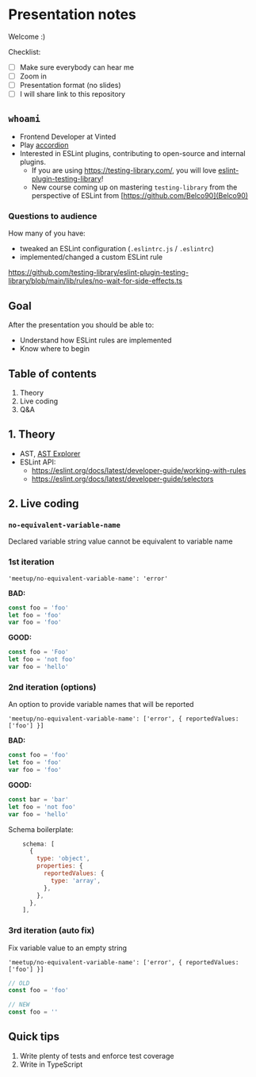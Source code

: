 # Presentation notes

Welcome :)

Checklist:

- [ ] Make sure everybody can hear me
- [ ] Zoom in
- [ ] Presentation format (no slides)
- [ ] I will share link to this repository

## `whoami`

- Frontend Developer at Vinted
- Play [accordion](https://scontent.fvno1-1.fna.fbcdn.net/v/t31.18172-8/457339_452856444780257_1400959062_o.jpg?_nc_cat=104&ccb=1-7&_nc_sid=de6eea&_nc_ohc=uJfcTrlbO-UAX8xl9_2&_nc_oc=AQmXOwANLEbNZGFWo0o5ZWnVVrBnz6X1F60YQGenLzs0XakDL6WS4dsKKQflwEBaIZU&_nc_ht=scontent.fvno1-1.fna&oh=00_AT__uderyrNDEybVtv4aXkyfyx_gJ_6HMfK_hPlRP5Dq2A&oe=62FE73F3)
- Interested in ESLint plugins, contributing to open-source and internal plugins.
  - If you are using https://testing-library.com/, you will love [eslint-plugin-testing-library](https://github.com/testing-library/eslint-plugin-testing-library)!
  - New course coming up on mastering `testing-library` from the perspective of ESLint from [https://github.com/Belco90](Belco90)

### Questions to audience

How many of you have:

- tweaked an ESLint configuration (`.eslintrc.js` / `.eslintrc`)
- implemented/changed a custom ESLint rule

https://github.com/testing-library/eslint-plugin-testing-library/blob/main/lib/rules/no-wait-for-side-effects.ts

## Goal

After the presentation you should be able to:

- Understand how ESLint rules are implemented
- Know where to begin

## Table of contents

1. Theory
2. Live coding
3. Q&A

## 1. Theory

* AST, [AST Explorer](https://astexplorer.net/)
* ESLint API:
  * https://eslint.org/docs/latest/developer-guide/working-with-rules
  * https://eslint.org/docs/latest/developer-guide/selectors

## 2. Live coding

### `no-equivalent-variable-name`

Declared variable string value cannot be equivalent to variable name

### 1st iteration

`'meetup/no-equivalent-variable-name': 'error'`

**BAD:**
```jsx
const foo = 'foo'
let foo = 'foo'
var foo = 'foo'
```

**GOOD:**
```jsx
const foo = 'Foo'
let foo = 'not foo'
var foo = 'hello'
```

### 2nd iteration (options)

An option to provide variable names that will be reported

`'meetup/no-equivalent-variable-name': ['error', { reportedValues: ['foo'] }]`

**BAD:**
```jsx
const foo = 'foo'
let foo = 'foo'
var foo = 'foo'
```

**GOOD:**
```jsx
const bar = 'bar'
let foo = 'not foo'
var foo = 'hello'
```

Schema boilerplate:
```jsx
    schema: [
      {
        type: 'object',
        properties: {
          reportedValues: {
            type: 'array',
          },
        },
      },
    ],
```

### 3rd iteration (auto fix)

Fix variable value to an empty string

`'meetup/no-equivalent-variable-name': ['error', { reportedValues: ['foo'] }]`

```jsx
// OLD
const foo = 'foo'

// NEW
const foo = ''
```

## Quick tips

1. Write plenty of tests and enforce test coverage
2. Write in TypeScript
